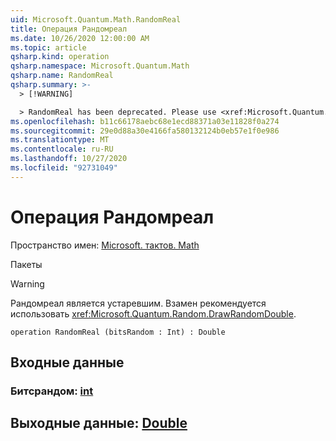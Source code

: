 ```yaml
---
uid: Microsoft.Quantum.Math.RandomReal
title: Операция Рандомреал
ms.date: 10/26/2020 12:00:00 AM
ms.topic: article
qsharp.kind: operation
qsharp.namespace: Microsoft.Quantum.Math
qsharp.name: RandomReal
qsharp.summary: >-
  > [!WARNING]

  > RandomReal has been deprecated. Please use <xref:Microsoft.Quantum.Random.DrawRandomDouble> instead.
ms.openlocfilehash: b11c66178aebc68e1ecd88371a03e11828f0a274
ms.sourcegitcommit: 29e0d88a30e4166fa580132124b0eb57e1f0e986
ms.translationtype: MT
ms.contentlocale: ru-RU
ms.lasthandoff: 10/27/2020
ms.locfileid: "92731049"
---
```

# <a name="randomreal-operation"></a>Операция Рандомреал

Пространство имен: [Microsoft. тактов. Math](xref:Microsoft.Quantum.Math)

Пакеты [](https://nuget.org/packages/)


> [!WARNING]
> Рандомреал является устаревшим. Взамен рекомендуется использовать <xref:Microsoft.Quantum.Random.DrawRandomDouble>.



```qsharp
operation RandomReal (bitsRandom : Int) : Double
```


## <a name="input"></a>Входные данные

### <a name="bitsrandom--int"></a>Битсрандом: [int](xref:microsoft.quantum.lang-ref.int)





## <a name="output--double"></a>Выходные данные: [Double](xref:microsoft.quantum.lang-ref.double)

